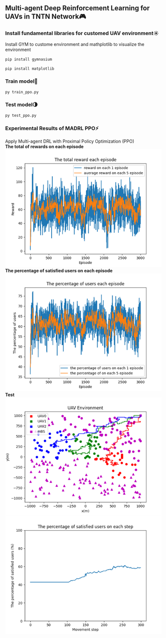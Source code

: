 ## Multi-agent Deep Reinforcement Learning for UAVs in TNTN Network🎮
### Install fundamental libraries for customed UAV environment☀️
Install GYM to custome environment and mathplotlib to visualize the environment
~~~
pip install gymnasium 
~~~
~~~
pip install matplotlib
~~~
### Train model🤖
~~~
py train_ppo.py 
~~~
### Test model🌗
~~~
py test_ppo.py 
~~~
### Experimental Results of MADRL PPO⚡️
Apply Multi-agent DRL with Proximal Policy Optimization (PPO)
<br> **The total of rewards on each episode** <br>
![fig1](images/result_reward.png)
<br> **The percentage of satisfied users on each episode** <br>
![fig2](images/result_user.png)
<br> **Test** <br>
![fig3](images/result.png)
![fig4](images/result_step.png)

